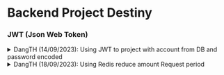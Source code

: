 # Backend Project Destiny

### JWT (Json Web Token)


<details>
<summary>
DangTH (14/09/2023): Using JWT to project with account from DB and password encoded</summary>
<br>

Data request to `http://localhost:8080/oauth/login` : 

``` js
{
    "email": "dangthpc04349@fpt.edu.vn",
    "password": "dangth"	// password before encode
}
```

Data response from `http://localhost:8080/oauth/login` (JWT valid for 5 hours): 
```js
{
    "name": "Trần Hữu Đang",
    "roles": [
        {
            "authority": "ROLE_ADMIN"
        }
    ],
    "token": "eyJ0eXAiOiJKV1QiLCJhbGciOiJIUzI1NiJ9.eyJzdWIiOiJkYW5ndGhwYzA0MzQ5QGZwdC5lZHUudm4iLCJyb2xlcyI6WyJST0xFX0FETUlOIl0sImV4cCI6MTY5NDY1MjU5M30.-V11gKKHmUAgqJNMWZ-1qwHx_tSAT7xvyaCwhn87OBI",
    "refreshToken": "eyJ0eXAiOiJKV1QiLCJhbGciOiJIUzI1NiJ9.eyJzdWIiOiJkYW5ndGhwYzA0MzQ5QGZwdC5lZHUudm4iLCJleHAiOjE2OTQ2NTI1OTN9.8RYyL9LXwhdKxPZf2GlsudErkNIqSLMhBy8ONsjQHFk"
}
```
</details>


<details>
<summary>
DangTH (18/09/2023): Using Redis reduce amount Request period</summary>
<br>

## Cài đặt 

[Redis Windows](https://github.com/dangth12/redis) 

## chạy

```redis
redis-cli 
127.0.0.1:6379> ping
PONG
```

## Tắt Server

`Ctrl + C` hoặc chạy lệnh sau

```redis
redis-cli shutdown
```
</details>